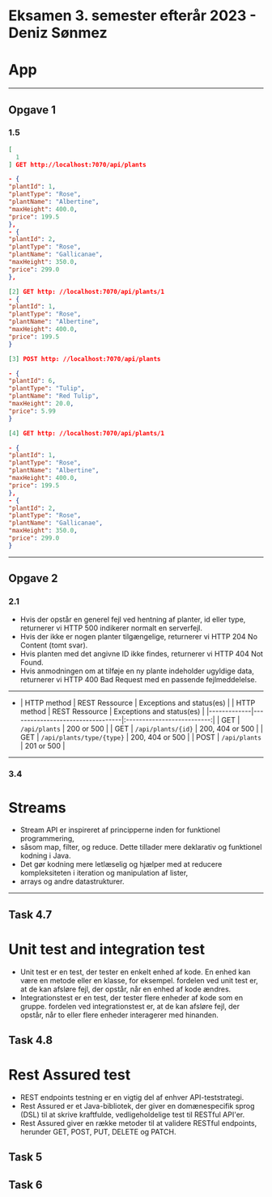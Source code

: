 # Eksamen 3. semester efterår 2023 - Deniz Sønmez

# App

-----

## Opgave 1

### 1.5

```json
[
  1
] GET http://localhost:7070/api/plants

- {
"plantId": 1,
"plantType": "Rose",
"plantName": "Albertine",
"maxHeight": 400.0,
"price": 199.5
},
- {
"plantId": 2,
"plantType": "Rose",
"plantName": "Gallicanae",
"maxHeight": 350.0,
"price": 299.0
},

[2] GET http: //localhost:7070/api/plants/1
- {
"plantId": 1,
"plantType": "Rose",
"plantName": "Albertine",
"maxHeight": 400.0,
"price": 199.5
}

[3] POST http: //localhost:7070/api/plants

- {
"plantId": 6,
"plantType": "Tulip",
"plantName": "Red Tulip",
"maxHeight": 20.0,
"price": 5.99
}

[4] GET http: //localhost:7070/api/plants/1

- {
"plantId": 1,
"plantType": "Rose",
"plantName": "Albertine",
"maxHeight": 400.0,
"price": 199.5
},
- {
"plantId": 2,
"plantType": "Rose",
"plantName": "Gallicanae",
"maxHeight": 350.0,
"price": 299.0
}
```

-----

## Opgave 2

### 2.1

- Hvis der opstår en generel fejl ved hentning af planter, id eller type, returnerer vi HTTP 500 indikerer normalt en
  serverfejl.
- Hvis der ikke er nogen planter tilgængelige, returnerer vi HTTP 204 No Content (tomt svar).
- Hvis planten med det angivne ID ikke findes, returnerer vi HTTP 404 Not Found.
- Hvis anmodningen om at tilføje en ny plante indeholder ugyldige data, returnerer vi HTTP 400 Bad Request med en
  passende fejlmeddelelse.

-----

- | HTTP method | REST Ressource            | Exceptions and status(es)  |
  | HTTP method | REST Ressource                   | Exceptions and status(es)  |
  |-------------|----------------------------------|:--------------------------:|
  | GET         | `/api/plants`                    | 200 or 500                 |
  | GET         | `/api/plants/{id}`               | 200, 404 or 500            |
  | GET         | `/api/plants/type/{type}`        | 200, 404 or 500            |
  | POST        | `/api/plants`                    | 201 or 500                 |



------

### 3.4

# Streams

- Stream API er inspireret af principperne inden for funktionel programmering,
- såsom map, filter, og reduce. Dette tillader mere deklarativ og funktionel kodning i Java.
- Det gør kodning mere letlæselig og hjælper med at reducere kompleksiteten i iteration og manipulation af lister,
- arrays og andre datastrukturer.

-----

## Task 4.7

# Unit test and integration test

- Unit test er en test, der tester en enkelt enhed af kode. En enhed kan være en metode eller en klasse, for eksempel.
  fordelen ved unit test er, at de kan afsløre fejl, der opstår, når en enhed af kode ændres.
- Integrationstest er en test, der tester flere enheder af kode som en gruppe. fordelen ved integrationstest er, at de
  kan afsløre fejl, der opstår, når to eller flere enheder interagerer med hinanden.

## Task 4.8

# Rest Assured test

- REST endpoints testning er en vigtig del af enhver API-teststrategi.
- Rest Assured er et Java-bibliotek, der giver en domænespecifik sprog (DSL) til at skrive kraftfulde, vedligeholdelige
  test til RESTful API'er.
- Rest Assured giver en række metoder til at validere RESTful endpoints, herunder GET, POST, PUT, DELETE og PATCH.

## Task 5

## Task 6